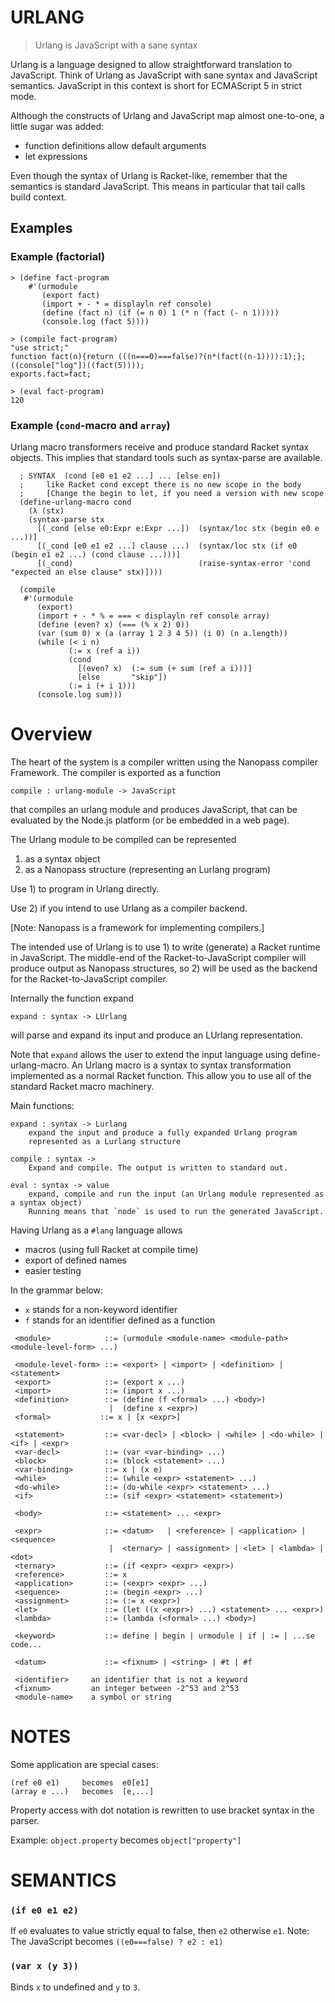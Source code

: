 # URLANG

> Urlang is JavaScript with a sane syntax

Urlang is a language designed to allow straightforward translation to JavaScript.
Think of Urlang as JavaScript with sane syntax and JavaScript semantics.
JavaScript in this context is short for ECMAScript 5 in strict mode.

Although the constructs of Urlang and JavaScript map almost one-to-one,
a little sugar was added:
  * function definitions allow default arguments
  * let expressions

Even though the syntax of Urlang is Racket-like, remember that the
semantics is standard JavaScript. This means in particular that tail calls
build context.


## Examples

### Example (factorial)

````
> (define fact-program
    #'(urmodule
       (export fact)
       (import + - * = displayln ref console)
       (define (fact n) (if (= n 0) 1 (* n (fact (- n 1)))))
       (console.log (fact 5))))

> (compile fact-program)
"use strict;"
function fact(n){return (((n===0)===false)?(n*(fact((n-1)))):1);};
((console["log"])((fact(5))));
exports.fact=fact;

> (eval fact-program)
120
````


### Example (`cond`-macro and `array`)

Urlang macro transformers receive and produce standard Racket syntax objects.
This implies that standard tools such as syntax-parse are available.

````
  ; SYNTAX  (cond [e0 e1 e2 ...] ... [else en]) 
  ;     like Racket cond except there is no new scope in the body
  ;     [Change the begin to let, if you need a version with new scope
  (define-urlang-macro cond
    (λ (stx)   
    (syntax-parse stx
      [(_cond [else e0:Expr e:Expr ...])  (syntax/loc stx (begin e0 e ...))]
      [(_cond [e0 e1 e2 ...] clause ...)  (syntax/loc stx (if e0 (begin e1 e2 ...) (cond clause ...)))]
      [(_cond)                            (raise-syntax-error 'cond "expected an else clause" stx)])))
````

````
  (compile
   #'(urmodule
      (export)
      (import + - * % = === < displayln ref console array)
      (define (even? x) (=== (% x 2) 0))
      (var (sum 0) x (a (array 1 2 3 4 5)) (i 0) (n a.length))
      (while (< i n)
             (:= x (ref a i))
             (cond
               [(even? x)  (:= sum (+ sum (ref a i)))]
               [else       "skip"])
             (:= i (+ i 1)))
      (console.log sum)))
````


# Overview

The heart of the system is a compiler written using the Nanopass
compiler Framework. The compiler is exported as a function

    compile : urlang-module -> JavaScript

that compiles an urlang module and produces JavaScript,
that can be evaluated by the Node.js platform (or be embedded in a web page).

The Urlang module to be compiled can be represented 

   1. as a syntax object
   2. as a Nanopass structure (representing an Lurlang program)

Use 1) to program in Urlang directly.

Use 2) if you intend to use Urlang as a compiler backend.

[Note: Nanopass is a framework for implementing compilers.]

The intended use of Urlang is to use 1) to write (generate) a Racket runtime in JavaScript.
The middle-end of the Racket-to-JavaScript compiler will produce output as Nanopass
structures, so 2) will be used as the backend for the Racket-to-JavaScript compiler.

Internally the function expand

    expand : syntax -> LUrlang

will parse and expand its input and produce an LUrlang representation.

Note that `expand` allows the user to extend the input language
using define-urlang-macro. An Urlang macro is a syntax to syntax
transformation implemented as a normal Racket function.
This allow you to use all of the standard Racket macro machinery.

Main functions:

    expand : syntax -> Lurlang
        expand the input and produce a fully expanded Urlang program
        represented as a Lurlang structure
        
    compile : syntax ->
        Expand and compile. The output is written to standard out.
        
    eval : syntax -> value
        expand, compile and run the input (an Urlang module represented as a syntax object)
        Running means that `node` is used to run the generated JavaScript.

Having Urlang as a `#lang` language allows

 * macros (using full Racket at compile time)
 * export of defined names
 * easier testing

In the grammar below:

  - `x` stands for a non-keyword identifier
  - `f` stands for an identifier defined as a function

````
 <module>            ::= (urmodule <module-name> <module-path> <module-level-form> ...)

 <module-level-form> ::= <export> | <import> | <definition> | <statement> 
 <export>            ::= (export x ...)
 <import>            ::= (import x ...)
 <definition>        ::= (define (f <formal> ...) <body>)
                      |  (define x <expr>)
 <formal>           ::= x | [x <expr>]

 <statement>         ::= <var-decl> | <block> | <while> | <do-while> | <if> | <expr>
 <var-decl>          ::= (var <var-binding> ...)
 <block>             ::= (block <statement> ...)
 <var-binding>       ::= x | (x e)
 <while>             ::= (while <expr> <statement> ...)
 <do-while>          ::= (do-while <expr> <statement> ...)
 <if>                ::= (sif <expr> <statement> <statement>)

 <body>              ::= <statement> ... <expr>

 <expr>              ::= <datum>   | <reference> | <application> | <sequence>
                      |  <ternary> | <assignment> | <let> | <lambda> | <dot>
 <ternary>           ::= (if <expr> <expr> <expr>)
 <reference>         ::= x
 <application>       ::= (<expr> <expr> ...)
 <sequence>          ::= (begin <expr> ...)
 <assignment>        ::= (:= x <expr>)
 <let>               ::= (let ((x <expr>) ...) <statement> ... <expr>)
 <lambda>            ::= (lambda (<formal> ...) <body>)

 <keyword>           ::= define | begin | urmodule | if | := | ...se code...

 <datum>             ::= <fixnum> | <string> | #t | #f

 <identifier>     an identifier that is not a keyword
 <fixnum>         an integer between -2^53 and 2^53
 <module-name>    a symbol or string
````

# NOTES

Some application are special cases:

    (ref e0 e1)     becomes  e0[e1]
    (array e ...)   becomes  [e,...]

Property access with dot notation is rewritten to use bracket syntax in the parser.

Example:  `object.property` becomes `object["property"]`


# SEMANTICS

### `(if e0 e1 e2)`
If `e0` evaluates to value strictly equal to false, then `e2` otherwise `e1`.
Note: The JavaScript becomes  `((e0===false) ? e2 : e1)`

### `(var x (y 3))`
Binds `x` to undefined and `y` to `3`.
